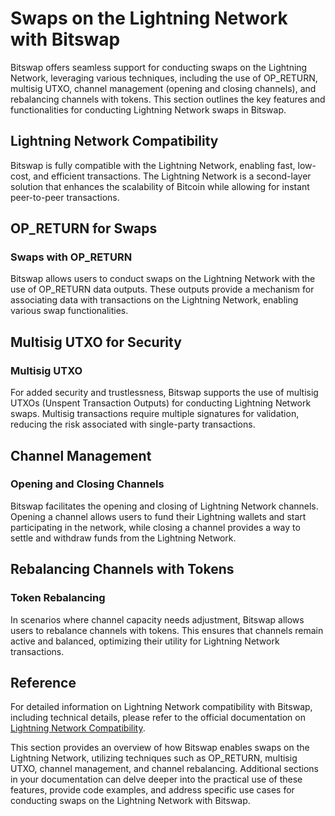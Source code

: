 # Swaps on the Lightning Network with Bitswap

Bitswap offers seamless support for conducting swaps on the Lightning Network, leveraging various techniques, including the use of OP_RETURN, multisig UTXO, channel management (opening and closing channels), and rebalancing channels with tokens. This section outlines the key features and functionalities for conducting Lightning Network swaps in Bitswap.

## Lightning Network Compatibility

Bitswap is fully compatible with the Lightning Network, enabling fast, low-cost, and efficient transactions. The Lightning Network is a second-layer solution that enhances the scalability of Bitcoin while allowing for instant peer-to-peer transactions.

## OP_RETURN for Swaps

### Swaps with OP_RETURN

Bitswap allows users to conduct swaps on the Lightning Network with the use of OP_RETURN data outputs. These outputs provide a mechanism for associating data with transactions on the Lightning Network, enabling various swap functionalities.

## Multisig UTXO for Security

### Multisig UTXO

For added security and trustlessness, Bitswap supports the use of multisig UTXOs (Unspent Transaction Outputs) for conducting Lightning Network swaps. Multisig transactions require multiple signatures for validation, reducing the risk associated with single-party transactions.

## Channel Management

### Opening and Closing Channels

Bitswap facilitates the opening and closing of Lightning Network channels. Opening a channel allows users to fund their Lightning wallets and start participating in the network, while closing a channel provides a way to settle and withdraw funds from the Lightning Network.

## Rebalancing Channels with Tokens

### Token Rebalancing

In scenarios where channel capacity needs adjustment, Bitswap allows users to rebalance channels with tokens. This ensures that channels remain active and balanced, optimizing their utility for Lightning Network transactions.

## Reference

For detailed information on Lightning Network compatibility with Bitswap, including technical details, please refer to the official documentation on [Lightning Network Compatibility](https://docs.rgb.info/lightning-network-compatibility).


This section provides an overview of how Bitswap enables swaps on the Lightning Network, utilizing techniques such as OP_RETURN, multisig UTXO, channel management, and channel rebalancing. Additional sections in your documentation can delve deeper into the practical use of these features, provide code examples, and address specific use cases for conducting swaps on the Lightning Network with Bitswap.
